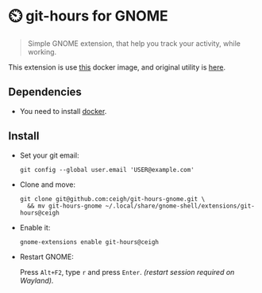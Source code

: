 # ⏲️ git-hours for GNOME

> Simple GNOME extension, that help you 
> track your activity, while working.

This extension is use
[this](https://github.com/linuxjuggler/git-hours)
docker image, and original utility is
[here](https://github.com/kimmobrunfeldt/git-hours).


## Dependencies
- You need to install [docker](https://hub.docker.com/search?q=&type=edition&offering=community&operating_system=linux).


## Install

- Set your git email:
  ```shell
  git config --global user.email 'USER@example.com'
  ```

- Clone and move:
  ```shell
  git clone git@github.com:ceigh/git-hours-gnome.git \
    && mv git-hours-gnome ~/.local/share/gnome-shell/extensions/git-hours@ceigh
  ```

- Enable it:
  ```shell
  gnome-extensions enable git-hours@ceigh
  ```

- Restart GNOME:

  Press `Alt+F2`, type `r` and press `Enter`.
  *(restart session required on Wayland).*
